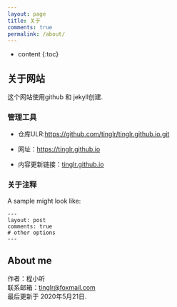 ```yaml
---
layout: page
title: 关于
comments: true
permalink: /about/
---
```


* content
{:toc}

## 关于网站
这个网站使用github 和 jekyll创建. 



### 管理工具 

* 仓库ULR:https://github.com/tinglr/tinglr.github.io.git

* 网址：https://tinglr.github.io

* 内容更新链接：[tinglr.github.io](https://github.com/tinglr/tinglr.github.io/edit/master/README.md)<br>




### 关于注释

A sample might look like:

    ---
    layout: post
    comments: true
    # other options
    ---











## About me

作者：程小听<br>
联系邮箱：tinglr@foxmail.com<br>
最后更新于 2020年5月21日. 



